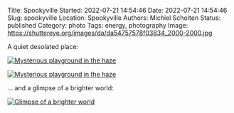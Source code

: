 Title: Spookyville
Started: 2022-07-21 14:54:46
Date: 2022-07-21 14:54:46
Slug: spookyville
Location: Spookyville
Authors: Michiel Scholten
Status: published
Category: photo
Tags: energy, photography
Image: https://shuttereye.org/images/da/da54757578f03834_2000-2000.jpg

A quiet desolated place:

[![Mysterious playground in the haze](https://shuttereye.org/images/da/da54757578f03834_2000-2000.jpg)](https://shuttereye.org/photolog/IMG_1826.jpg/view/)

[![Mysterious playground in the haze](https://shuttereye.org/images/4b/4b59cbcfe38367c7_2000-2000.jpg)](https://shuttereye.org/photolog/IMG_1829.jpg/view/)

... and a glimpse of a brighter world:

[![Glimpse of a brighter world](https://shuttereye.org/images/c1/c1c1d1d151d86040_2000-2000.jpg)](https://shuttereye.org/photolog/IMG_1834.jpg/view/)
